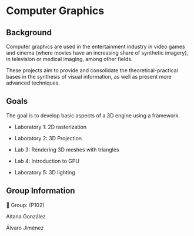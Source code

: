# Computer Graphics 

## Background

Computer graphics are used in the entertainment industry in video games and cinema (where movies have an increasing share of synthetic imagery), in television or medical imaging, among other fields.

These projects aim to provide and consolidate the theoretical-practical bases in the synthesis of visual information, as well as present more advanced techniques.

## Goals

The goal is to develop basic aspects of a 3D engine using a framework.

- Laboratory 1: 2D rasterization

- Laboratory 2: 3D Projection

- Lab 3: Rendering 3D meshes with triangles

- Lab 4: Introduction to GPU

- Laboratory 5: 3D lighting

## Group Information 

👥 Group: (P102)

Aitana González

Álvaro Jiménez
